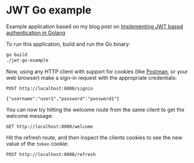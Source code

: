 # JWT Go example

Example application based on my blog post on [Implementing JWT based authentication in Golang](https://www.sohamkamani.com/golang/jwt-authentication/)

To run this application, build and run the Go binary:

```sh
go build
./jwt-go-example
```

Now, using any HTTP client with support for cookies (like [Postman](https://www.getpostman.com/apps), or your web browser) make a sign-in request with the appropriate credentials:

```
POST http://localhost:8000/signin

{"username":"user1","password":"password1"}
```

You can now try hitting the welcome route from the same client to get the welcome message:

```
GET http://localhost:8000/welcome
```

Hit the refresh route, and then inspect the clients cookies to see the new value of the `token` cookie:

```
POST http://localhost:8000/refresh
```
